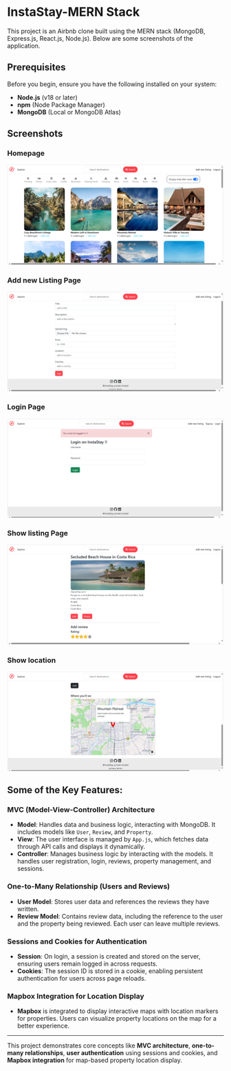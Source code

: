 # InstaStay-MERN Stack

This project is an Airbnb clone built using the MERN stack (MongoDB, Express.js, React.js, Node.js). Below are some screenshots of the application.

## Prerequisites

Before you begin, ensure you have the following installed on your system:

- **Node.js** (v18 or later)
- **npm** (Node Package Manager)
- **MongoDB** (Local or MongoDB Atlas)

## Screenshots

### Homepage

![Homepage Screenshot](screenshots/homepage.png)

### Add new Listing Page
![Add Listing Screenshot](screenshots/addnewlisting.png)

### Login Page
![Login Screenshot](screenshots/login.png)

### Show listing Page
![show Screenshot](screenshots/showlisting.png)

### Show location
![show Screenshot](screenshots/showlocation.png)

## Some of the Key Features:

### **MVC (Model-View-Controller) Architecture**

- **Model**: Handles data and business logic, interacting with MongoDB. It includes models like `User`, `Review`, and `Property`.
- **View**: The user interface is managed by `App.js`, which fetches data through API calls and displays it dynamically.
- **Controller**: Manages business logic by interacting with the models. It handles user registration, login, reviews, property management, and sessions.

### **One-to-Many Relationship (Users and Reviews)**

- **User Model**: Stores user data and references the reviews they have written.
- **Review Model**: Contains review data, including the reference to the user and the property being reviewed. Each user can leave multiple reviews.

### **Sessions and Cookies for Authentication**

- **Session**: On login, a session is created and stored on the server, ensuring users remain logged in across requests.
- **Cookies**: The session ID is stored in a cookie, enabling persistent authentication for users across page reloads.

### **Mapbox Integration for Location Display**

- **Mapbox** is integrated to display interactive maps with location markers for properties. Users can visualize property locations on the map for a better experience.

---

This project demonstrates core concepts like **MVC architecture**, **one-to-many relationships**, **user authentication** using sessions and cookies, and **Mapbox integration** for map-based property location display.
